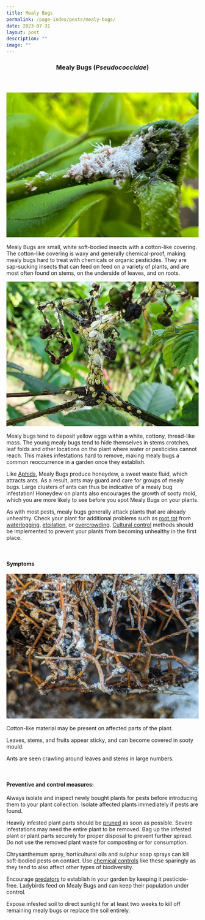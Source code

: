 ```yaml
---
title: Mealy Bugs
permalink: /page-index/pests/mealy-bugs/
date: 2023-07-31
layout: post
description: ""
image: ""
---
```

<header>
	<h3>Mealy Bugs (<em>Pseudococcidae</em>)</h3>
</header>

<section>
	<img title="Mealy Bugs clustering along a stem. Photo by Plant Science and Health, NParks." src="/images/Biodiversity/mealybug%20(3)_plantscienceandhealth_nparks.jpg">
	<p>Mealy Bugs are small, white soft-bodied insects with a cotton-like covering. The cotton-like covering is waxy and generally chemical-proof, making mealy bugs hard to treat with chemicals or organic pesticides. They are sap-sucking insects that can feed on feed on a variety of plants, and are most often found on stems, on the underside of leaves, and on roots.</p> 
	<img title="Mealy bugs clustered on a severely affected stem. Photo by Jacqueline Chua." src="/images/Biodiversity/Mealybug_JacChua.jpg">
	<p>Mealy bugs tend to deposit yellow eggs within a white, cottony, thread-like mass. The young mealy bugs tend to hide themselves in stems crotches, leaf folds and other locations on the plant where water or pesticides cannot reach. This makes infestations hard to remove, making mealy bugs a common reoccurrence in a garden once they establish.</p>
	<p>Like <a href="/page-index/pests/aphids/">Aphids</a>, Mealy Bugs produce honeydew, a sweet waste fluid, which attracts ants. As a result, ants may guard and care for groups of mealy bugs. Large clusters of ants can thus be indicative of a mealy bug infestation! Honeydew on plants also encourages the growth of sooty mold, which you are more likely to see before you spot Mealy Bugs on your plants.</p>
		<p> As with most pests, mealy bugs generally attack plants that are already unhealthy. Check your plant for additional problems such as <a href="/page-index/plant-problems/root-rot/">root rot</a> from <a href="/page-index/plant-problems/waterlogging/">waterlogging</a>, <a href="/page-index/plant-problems/etiolation/">etoilation</a>, or <a href="/page-index/horticulture-techniques/plant-spacing/">overcrowding</a>.  <a href="/page-index/horticulture-techniques/pest-control/#cultural_control"> Cultural control</a> methods should be implemented to prevent your plants from becoming unhealthy in the first place. </p>
	<br>
</section>

<section>
	<h4>Symptoms</h4>
	<img title="Roots covered with cottony material from root mealy bugs. Photo by Jacqueline Chua." src="/images/Biodiversity/rootmealybugs%20(2)_jacquelinechua.jpg">
		<p>Cotton-like material may be present on affected parts of the plant.</p>
		<p>Leaves, stems, and fruits appear sticky, and can become covered in sooty mould.</p>
		<p>Ants are seen crawling around leaves and stems in large numbers.</p>
	<br>
</section>

<section>
	<h4>Preventive and control measures:</h4>
			<p>Always isolate and inspect newly bought plants for pests before introducing them to your plant collection. Isolate affected plants immediately if pests are found.</p>
<p>Heavily infested plant parts should be <a href="/page-index/horticulture-techniques/pruning/">pruned</a> as soon as possible. Severe infestations may need the entire plant to be removed. Bag up the infested plant or plant parts securely for proper disposal to prevent further spread. Do not use the removed plant waste for composting or for consumption.</p>
<p>Chrysanthemum spray, horticultural oils and sulphur soap sprays can kill soft-bodied pests on contact. Use <a href="/page-index/horticulture-techniques/pest-control/#chemical_control">chemical controls</a> like these sparingly as they tend to also affect other types of biodiversity.</p>
	<p>Encourage <a href="/page-index/biodiversity/predators/">predators</a> to establish in your garden by keeping it pesticide-free. Ladybirds feed on Mealy Bugs and can keep their population under control.</p>  
		<p>Expose infested soil to direct sunlight for at least two weeks to kill off remaining mealy bugs or replace the soil entirely.</p>
	<br>
</section>